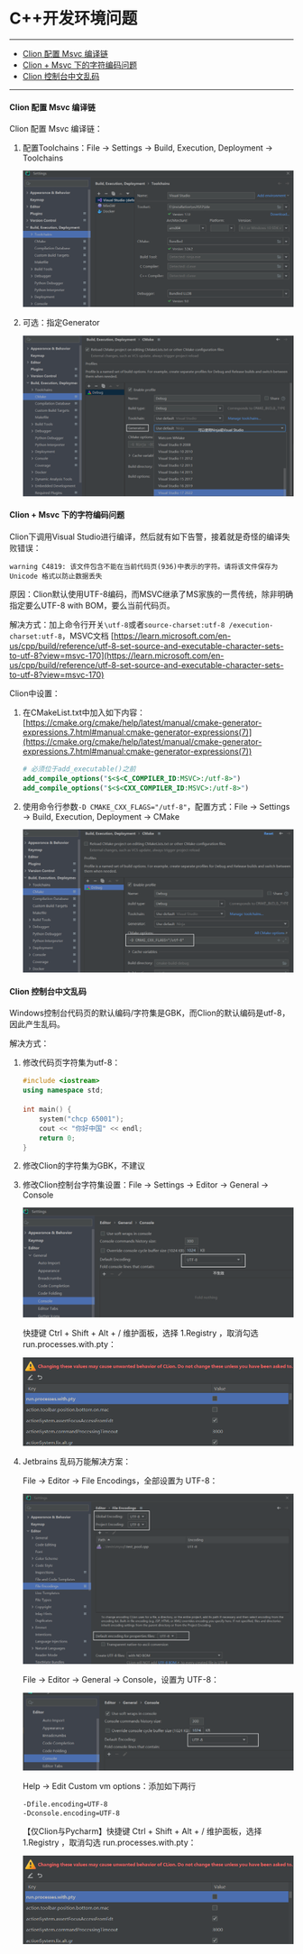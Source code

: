 # C++开发环境问题
---

- [Clion 配置 Msvc 编译链](#clion-配置-msvc-编译链)
- [Clion + Msvc 下的字符编码问题](#clion--msvc-下的字符编码问题)
- [Clion 控制台中文乱码](#clion-控制台中文乱码)


---





#### Clion 配置 Msvc 编译链

Clion 配置 Msvc 编译链：

1. 配置Toolchains：File -> Settings -> Build, Execution, Deployment -> Toolchains

   ![image-20240101093249666](images/image-20240101093249666.png) 

2. 可选：指定Generator

   ![image-20240101093407438](images/image-20240101093407438.png) 



#### Clion + Msvc 下的字符编码问题

Clion下调用Visual Studio进行编译，然后就有如下告警，接着就是奇怪的编译失败错误：

```
warning C4819: 该文件包含不能在当前代码页(936)中表示的字符。请将该文件保存为 Unicode 格式以防止数据丢失
```

原因：Clion默认使用UTF-8编码，而MSVC继承了MS家族的一贯传统，除非明确指定要么UTF-8 with BOM，要么当前代码页。

解决方式：加上命令行开关`\utf-8`或者`source-charset:utf-8 /execution-charset:utf-8`，MSVC文档 [https://learn.microsoft.com/en-us/cpp/build/reference/utf-8-set-source-and-executable-character-sets-to-utf-8?view=msvc-170](https://learn.microsoft.com/en-us/cpp/build/reference/utf-8-set-source-and-executable-character-sets-to-utf-8?view=msvc-170)

Clion中设置：

1. 在CMakeList.txt中加入如下内容：[https://cmake.org/cmake/help/latest/manual/cmake-generator-expressions.7.html#manual:cmake-generator-expressions(7)](https://cmake.org/cmake/help/latest/manual/cmake-generator-expressions.7.html#manual:cmake-generator-expressions(7))

   ```cmake
   # 必须位于add_executable()之前
   add_compile_options("$<$<C_COMPILER_ID:MSVC>:/utf-8>")
   add_compile_options("$<$<CXX_COMPILER_ID:MSVC>:/utf-8>")
   ```

2. 使用命令行参数`-D CMAKE_CXX_FLAGS="/utf-8"`，配置方式：File -> Settings -> Build, Execution, Deployment -> CMake

   ![image-20231231104913749](images/image-20231231104913749.png) 



#### Clion 控制台中文乱码

Windows控制台代码页的默认编码/字符集是GBK，而Clion的默认编码是utf-8，因此产生乱码。 

解决方式：

1. 修改代码页字符集为utf-8：

   ```c++
   #include <iostream>
   using namespace std;
   
   int main() {
       system("chcp 65001");
       cout << "你好中国" << endl;
       return 0;
   }
   ```

2. 修改Clion的字符集为GBK，不建议

3. 修改Clion控制台字符集设置：File -> Settings -> Editor -> General -> Console

   ![image-20231231125755592](images/image-20231231125755592.png) 

   快捷键 Ctrl + Shift + Alt + / 维护面板，选择 1.Registry ，取消勾选 run.processes.with.pty：

   ![image-20240101091100676](images/image-20240101091100676.png) 

4. Jetbrains 乱码万能解决方案：

   File -> Editor -> File Encodings，全部设置为 UTF-8：

   ![image-20240101093752680](images/image-20240101093752680.png) 

   File -> Editor -> General -> Console，设置为 UTF-8：

   ![image-20240101093852376](images/image-20240101093852376.png) 

   Help -> Edit Custom vm options：添加如下两行

   ```
   -Dfile.encoding=UTF-8
   -Dconsole.encoding=UTF-8
   ```

   【仅Clion与Pycharm】快捷键 Ctrl + Shift + Alt + / 维护面板，选择 1.Registry ，取消勾选 run.processes.with.pty：

   ![image-20240101091100676](images/image-20240101091100676.png)
